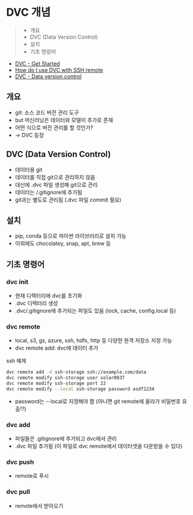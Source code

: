 # DVC 개념

> - 개요
> - DVC (Data Version Control)
> - 설치
> - 기초 명렁어

- [DVC - Get Started](https://dvc.org/doc/start)
- [How do I use DVC with SSH remote](https://discuss.dvc.org/t/how-do-i-use-dvc-with-ssh-remote/279/2)
- [DVC - Data version control](https://inahjeon.github.io/dvc/)

## 개요

- git: 소스 코드 버전 관리 도구
- but 머신러닝은 데이터와 모델이 추가로 존재
- 어떤 식으로 버전 관리를 할 것인가?
- -> DVC 등장

## DVC (Data Version Control)

- 데이터용 git
- 데이터를 직접 git으로 관리하지 않음
- 대신에 .dvc 파일 생성해 git으로 관리
- 데이터는 /.gitignore에 추가됨
- git과는 별도로 관리됨 (.dvc 파일 commit 필요)

## 설치

- pip, conda 등으로 파이썬 라이브러리로 설치 가능
- 이외에도 chocolatey, snap, apt, brew 등

## 기초 명령어

### dvc init

- 현재 디렉터리에 dvc를 초기화
- .dvc 디렉터리 생성
- .dvc/.gitignore에 추가되는 파일도 있음 (lock, cache, config.local 등)

### dvc remote

- local, s3, gs, azure, ssh, hdfs, http 등 다양한 원격 저장소 지정 가능
- dvc remote add: dvc에 데이터 추가

ssh 예제

```Bash
dvc remote add -d ssh-storage ssh://example.com/data
dvc remote modify ssh-storage user solar0037
dvc remote modify ssh-storage port 22
dvc remote modify --local ssh-storage password asdf1234
```

- password는 --local로 지정해야 함 (아니면 git remote에 올라가 비밀번호 유출!?)

### dvc add

- 파일들은 .gitignore에 추가되고 dvc에서 관리
- .dvc 파일 추가됨 (이 파일로 dvc remote에서 데이터셋을 다운받을 수 있다)

### dvc push

- remote로 푸시

### dvc pull

- remote에서 받아오기
